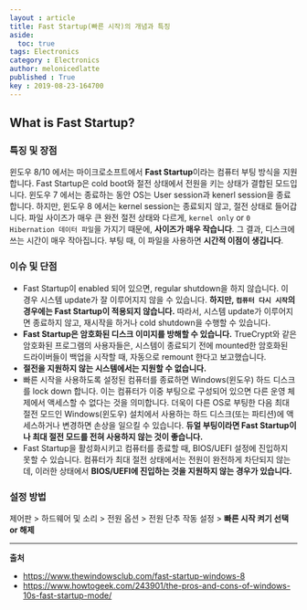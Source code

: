 ```yaml
---
layout : article
title: Fast Startup(빠른 시작)의 개념과 특징 
aside:
  toc: true
tags: Electronics
category : Electronics
author: melonicedlatte
published : True
key : 2019-08-23-164700
---
```


## What is Fast Startup?

### 특징 및 장점

윈도우 8/10 에서는 마이크로소프트에서 **Fast Startup**이라는 컴퓨터 부팅 방식을 지원합니다. Fast Startup은 cold boot와 절전 상태에서 전원을 키는 상태가 결합된 모드입니다. 윈도우 7 에서는 종료하는 동안 OS는 User session과 kenerl session을 종료합니다. 하지만, 윈도우 8 에서는 kernel session는 종료되지 않고, 절전 상태로 들어갑니다. 파일 사이즈가 매우 큰 완전 절전 상태와 다르게, `kernel only` or `0 Hibernation 데이터 파일`을 가지기 때문에, **사이즈가 매우 작습니다**. 그 결과, 디스크에 쓰는 시간이 매우 작아집니다. 부팅 때, 이 파일을 사용하면 **시간적 이점이 생깁니다**.

### 이슈 및 단점

- Fast Startup이 enabled 되어 있으면, regular shutdown을 하지 않습니다. 이 경우 시스템 update가 잘 이루어지지 않을 수 있습니다. **하지만, `컴퓨터 다시 시작`의 경우에는 Fast Startup이 적용되지 않습니다.** 따라서, 시스템 update가 이루어지면 종료하지 않고, 재시작을 하거나 cold shutdown을 수행할 수 있습니다.
- **Fast Startup은 암호화된 디스크 이미지를 방해할 수 있습니다.** TrueCrypt와 같은 암호화된 프로그램의 사용자들은, 시스템이 종료되기 전에 mounted한 암호화된 드라이버들이 백업을 시작할 때, 자동으로 remount 한다고 보고했습니다. 
- **절전을 지원하지 않는 시스템에서는 지원할 수 없습니다.**
- 빠른 시작을 사용하도록 설정된 컴퓨터를 종료하면 Windows(윈도우) 하드 디스크를 lock down 합니다. 이는 컴퓨터가 이중 부팅으로 구성되어 있으면 다른 운영 체제에서 액세스할 수 없다는 것을 의미합니다. 더욱이 다른 OS로 부팅한 다음 최대 절전 모드인 Windows(윈도우) 설치에서 사용하는 하드 디스크(또는 파티션)에 액세스하거나 변경하면 손상을 일으킬 수 있습니다. **듀얼 부팅이라면 Fast Startup이나 최대 절전 모드를 전혀 사용하지 않는 것이 좋습니다.**
- Fast Startup을 활성화시키고 컴퓨터를 종료할 때, BIOS/UEFI 설정에 진입하지 못할 수 있습니다. 컴퓨터가 최대 절전 상태에서는 전원이 완전하게 차단되지 않는데, 이러한 상태에서 **BIOS/UEFI에 진입하는 것을 지원하지 않는 경우가 있습니다.**

### 설정 방법
제어판 > 하드웨어 및 소리 > 전원 옵션 > 전원 단추 작동 설정 > **빠른 시작 켜기 선택 or 해제**

---

**출처**

- https://www.thewindowsclub.com/fast-startup-windows-8
- https://www.howtogeek.com/243901/the-pros-and-cons-of-windows-10s-fast-startup-mode/
